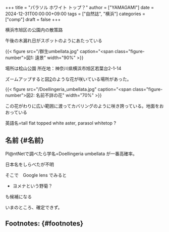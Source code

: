 +++
title = "パラソル ホワイト トップ？"
author = ["YAMAGAMI"]
date = 2024-12-31T00:00:00+09:00
tags = ["自然誌", "横浜"]
categories = ["comp"]
draft = false
+++

横浜市旭区の公園内の散策路

午後の木漏れ日がスポットのようにあたっている

{{< figure src="/群生umbellata.jpg" caption="<span class=\"figure-number\">&#22259;1:  </span>遠景" width="90%" >}}

場所は桧山公園 所在地：神奈川県横浜市旭区若葉台2-1-14　

ズームアップすると図[2](#figure--zoom-up)のような花が咲いている場所があった。

<a id="figure--zoom-up"></a>

{{< figure src="/Doellingeria_umbellata.jpg" caption="<span class=\"figure-number\">&#22259;2:  </span>名前不詳の花" width="70%" >}}

この花がわりに広い範囲に渡ってカバリングのように咲き誇っている。地面をおおっている

英語名=tall flat topped white aster, parasol whitetop ?


## 名前 {#名前}

Pl@ntNetで調べたら学名=Doellingeria umbellata
が一番高確率。

日本名をしらべたが不明

そこで　Google lens でみると

-   ヨメナという野菊？

も候補になる

いまのところ、確定できず。


## Footnotes: {#footnotes}
